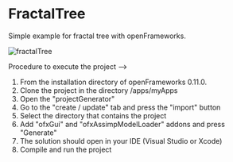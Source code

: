 # FractalTree


Simple example for fractal tree with openFrameworks.

![fractalTree](https://user-images.githubusercontent.com/74576298/158898377-643a6acc-4bb9-4099-b7d2-af90c7a900f4.png)



Procedure to execute the project --> 

1. From the installation directory of openFrameworks 0.11.0.
2. Clone the project in the directory /apps/myApps
3. Open the "projectGenerator"
4. Go to the "create / update" tab and press the "import" button
5. Select the directory that contains the project 
6. Add "ofxGui" and "ofxAssimpModelLoader" addons and press "Generate"
7. The solution should open in your IDE (Visual Studio or Xcode)
8. Compile and run the project 
